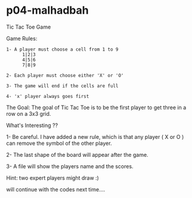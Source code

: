 # p04-malhadbah

Tic Tac Toe Game 

  Game Rules:
 
    1- A player must choose a cell from 1 to 9
          1|2|3
          4|5|6
          7|8|9
          
    2- Each player must choose either 'X' or 'O'
    
    3- The game will end if the cells are full
    
    4- 'x' player always goes first
 
 The Goal:
 The goal of Tic Tac Toe is to be the first player to get three in a row on a 3x3 grid.
 
 What's Interesting ??
 
  1- Be careful. I have added a new rule, which is that any player ( X or O ) can remove the symbol of the other player.

  2- The last shape of the board will appear after the game.
 
  3- A file will show the players name and the scores.
 
 Hint: two expert players might draw :)
 
 will continue with the codes next time....
